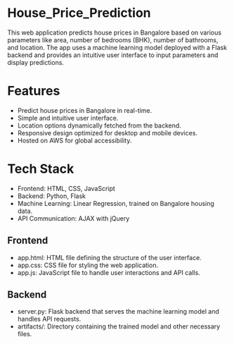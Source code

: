 # House_Price_Prediction
This web application predicts house prices in Bangalore based on various parameters like area, number of bedrooms (BHK), number of bathrooms, and location. The app uses a machine learning model deployed with a Flask backend and provides an intuitive user interface to input parameters and display predictions.


# Features
- Predict house prices in Bangalore in real-time.
- Simple and intuitive user interface.
- Location options dynamically fetched from the backend.
- Responsive design optimized for desktop and mobile devices.
- Hosted on AWS for global accessibility.
# Tech Stack
- Frontend: HTML, CSS, JavaScript
- Backend: Python, Flask
- Machine Learning: Linear Regression, trained on Bangalore housing data.
- API Communication: AJAX with jQuery

## Frontend
- app.html: HTML file defining the structure of the user interface.
- app.css: CSS file for styling the web application.
- app.js: JavaScript file to handle user interactions and API calls.
## Backend
- server.py: Flask backend that serves the machine learning model and handles API requests.
- artifacts/: Directory containing the trained model and other necessary files.
